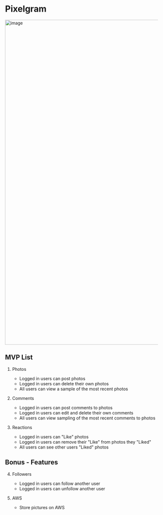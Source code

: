 # Pixelgram

<img width="1071" alt="image" src="https://user-images.githubusercontent.com/99565823/224568472-541973e7-4102-4d26-acb1-422947ceaf2c.png">


## MVP List

1. Photos
    - Logged in users can post photos
    - Logged in users can delete their own photos
    - All users can view a sample of the most recent photos
 
2. Comments
    - Logged in users can post comments to photos
    - Logged in users can edit and delete their own comments
    - All users can view sampling of the most recent comments to photos
  
3. Reactions
    - Logged in users can "Like" photos
    - Logged in users can remove their "Like" from photos they "Liked"
    - All users can see other users "Liked" photos

## Bonus - Features
  
4. Followers
    - Logged in users can follow another user
    - Logged in users can unfollow another user

5. AWS
    - Store pictures on AWS
